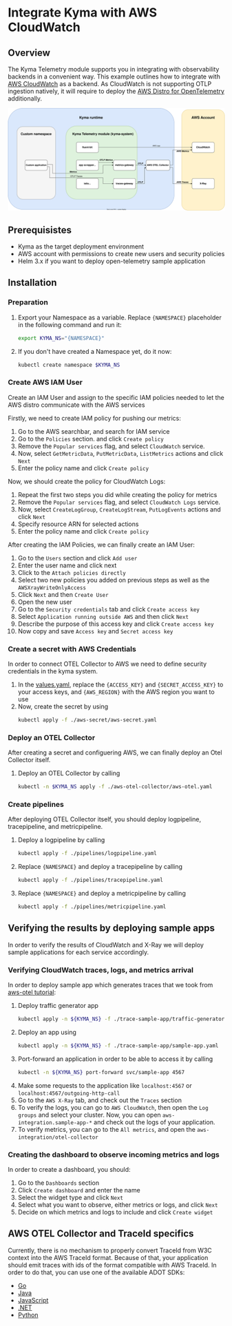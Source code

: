 # Integrate Kyma with AWS CloudWatch

## Overview 

The Kyma Telemetry module supports you in integrating with observability backends in a convenient way. This example outlines how to integrate with [AWS CloudWatch](https://aws.amazon.com/cloudwatch) as a backend. As CloudWatch is not supporting OTLP ingestion natively, it will require to deploy the [AWS Distro for OpenTelemetry](https://aws-otel.github.io) additionally. 

![overview](./integration-diagram.svg)

## Prerequisistes 

- Kyma as the target deployment environment
- AWS account with permissions to create new users and security policies
- Helm 3.x if you want to deploy open-telemetry sample application

## Installation

### Preparation

1. Export your Namespace as a variable. Replace `{NAMESPACE}` placeholder in the following command and run it:

    ```bash
    export KYMA_NS="{NAMESPACE}"
    ```
1. If you don't have created a Namespace yet, do it now:
    ```bash
    kubectl create namespace $KYMA_NS
    ```

### Create AWS IAM User

Create an IAM User and assign to the specific IAM policies needed to let the AWS distro communicate with the AWS services

Firstly, we need to create IAM policy for pushing our metrics:
1. Go to the AWS searchbar, and search for IAM service
1. Go to the `Policies` section. and click `Create policy`
1. Remove the `Popular services` flag, and select `CloudWatch` service. 
1. Now, select `GetMetricData`, `PutMetricData`, `ListMetrics` actions and click `Next`
1. Enter the policy name and click `Create policy`

Now, we should create the policy for CloudWatch Logs:
1. Repeat the first two steps you did while creating the policy for metrics
1. Remove the `Popular services` flag, and select `CloudWatch Logs` service.
1. Now, select `CreateLogGroup`, `CreateLogStream`, `PutLogEvents` actions and click `Next`
1. Specify resource ARN for selected actions
1. Enter the policy name and click `Create policy` 

After creating the IAM Policies, we can finally create an IAM User:
1. Go to the `Users` section and click `Add user`
1. Enter the user name and click next
1. Click to the `Attach policies directly`
1. Select two new policies you added on previous steps as well as the `AWSXrayWriteOnlyAccess`
1. Click `Next` and then `Create User`
1. Open the new user
1. Go to the `Security credentials` tab and click `Create access key`
1. Select `Application running outside AWS` and then click `Next`
1. Describe the purpose of this access key and click `Create access key`
1. Now copy and save `Access key` and `Secret access key`

### Create a secret with AWS Credentials

In order to connect OTEL Collector to AWS we need to define security credentials in the kyma system. 

1. In the [values.yaml](./aws-secret/values.yaml), replace the `{ACCESS_KEY}` and `{SECRET_ACCESS_KEY}` to your access keys, and `{AWS_REGION}` with the AWS region you want to use
2. Now, create the secret by using 
    ```bash
    kubectl apply -f ./aws-secret/aws-secret.yaml
    ```

### Deploy an OTEL Collector

After creating a secret and configuering AWS, we can finally deploy an Otel Collector itself.

1. Deploy an OTEL Collector by calling 
    ```bash
    kubectl -n $KYMA_NS apply -f ./aws-otel-collector/aws-otel.yaml
    ```

### Create pipelines

After deploying OTEL Collector itself, you should deploy logpipeline, tracepipeline, and metricpipeline. 

1. Deploy a logpipeline by calling 
    ```bash
    kubectl apply -f ./pipelines/logpipeline.yaml
    ```
1. Replace `{NAMESPACE}` and deploy a tracepipeline by calling 
    ```bash
    kubectl apply -f ./pipelines/tracepipeline.yaml
    ```
1. Replace `{NAMESPACE}` and deploy a metricpipeline by calling 
    ```bash
    kubectl apply -f ./pipelines/metricpipeline.yaml
    ```

## Verifying the results by deploying sample apps

In order to verify the results of CloudWatch and X-Ray we will deploy sample applications for each service accordingly.

### Verifying CloudWatch traces, logs, and metrics arrival 

In order to deploy sample app which generates traces that we took from [aws-otel tutorial](https://docs.aws.amazon.com/eks/latest/userguide/sample-app.html):
1. Deploy traffic generator app
    ```bash
    kubectl apply -n ${KYMA_NS} -f ./trace-sample-app/traffic-generator.yaml
    ```
1. Deploy an app using 
    ```bash
    kubectl apply -n ${KYMA_NS} -f ./trace-sample-app/sample-app.yaml
    ```
1. Port-forward an application in order to be able to access it by calling 
    ```bash
    kubectl -n ${KYMA_NS} port-forward svc/sample-app 4567
    ```
1. Make some requests to the application like `localhost:4567` or `localhost:4567/outgoing-http-call`
1. Go to the `AWS X-Ray` tab, and check out the `Traces` section
1. To verify the logs, you can go to `AWS CloudWatch`, then open the `Log groups` and select your cluster. Now, you can open `aws-integration.sample-app-*` and check out the logs of your application.
1. To verify metrics, you can go to the `All metrics`, and open the `aws-integration/otel-collector`

### Creating the dashboard to observe incoming metrics and logs

In order to create a dashboard, you should:
1. Go to the `Dashboards` section
1. Click `Create dashboard` and enter the name
1. Select the widget type and click `Next`
1. Select what you want to observe, either metrics or logs, and click `Next`
1. Decide on which metrics and logs to include and click `Create widget`

## AWS OTEL Collector and TraceId specifics

Currently, there is no mechanism to properly convert TraceId from W3C context into the AWS TraceId format. Because of that, your application should emit traces with ids of the format compatible with AWS TraceId. In order to do that, you can use one of the available ADOT SDKs:
* [Go](https://aws-otel.github.io/docs/getting-started/go-sdk)
* [Java](https://aws-otel.github.io/docs/getting-started/java-sdk)
* [JavaScript](https://aws-otel.github.io/docs/getting-started/javascript-sdk)
* [.NET](https://aws-otel.github.io/docs/getting-started/dotnet-sdk)
* [Python](https://aws-otel.github.io/docs/getting-started/python-sdk)